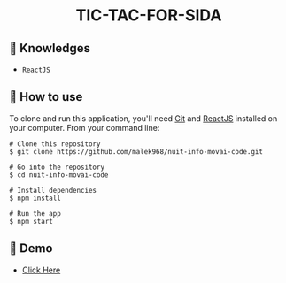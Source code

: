 <h1 align="center">TIC-TAC-FOR-SIDA</h1>


## :rocket: Knowledges
 - `ReactJS`

## :book: How to use
To clone and run this application, you'll need [Git](https://git-scm.com/downloads) and [ReactJS](https://reactjs.org/docs/getting-started.html) installed on your computer. From your command line:

```
# Clone this repository
$ git clone https://github.com/malek968/nuit-info-movai-code.git

# Go into the repository
$ cd nuit-info-movai-code

# Install dependencies
$ npm install

# Run the app
$ npm start
```
## :link: Demo
  - <a target="_blank" href="http://malek968.github.io/movaisCode/"> Click Here </a> 

